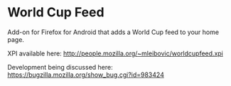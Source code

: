 # World Cup Feed

Add-on for Firefox for Android that adds a World Cup feed to your home page.

XPI available here: http://people.mozilla.org/~mleibovic/worldcupfeed.xpi

Development being discussed here: https://bugzilla.mozilla.org/show_bug.cgi?id=983424
